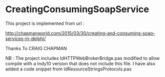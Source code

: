 # CreatingConsumingSoapService
This project is implemented from url :

http://chapmanworld.com/2015/03/30/creating-and-consuming-soap-services-in-delphi/

Thanks To CRAIG CHAPMAN

NB : The project includes IdHTTPWebBrokerBridge.pas modified to allow compile with a Indy10 version that does not include this file.
      I have also added a code snippet from IdResourceStringsProtocols.pas
